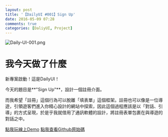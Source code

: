 ```yaml
---
layout: post
title: '【DailyUI #001】Sign Up'
date: 2016-05-09 07:28
comments: true
categories: [DaliyUI, Project]
---
```

![Daily-UI-001.png](http://user-image.logdown.io/user/16613/blog/15900/post/731238/gGkjq5L8SMyz9NMS0In2_Daily-UI-001.png)

# 我今天做了什麼

新專案啟動！這是DailyUI！

今天的題目是**"Sign Up"**，設計一個註冊介面。

而我希望「註冊」這個行為可以脫離「填表單」這個框架。註冊也可以像是一位導遊，引領遊客們進入你精心設計的網站中探索，因此這個過程應該是以「對話、引導」的方式呈現，於是乎我就借用了通訊軟體的設計，將註冊表單包裹在與導遊的對話之中。

<!-- more -->

[點我玩線上Demo](http://kamigami55.github.io/DailyUI/001_signup/)
[點我查看Github原始碼](https://github.com/Kamigami55/DailyUI/tree/master/001_signup)
